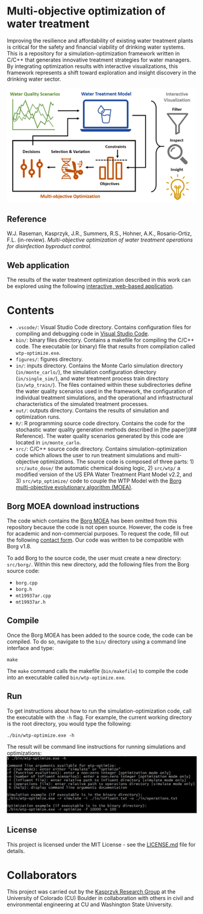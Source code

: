 # Multi-objective optimization of water treatment

Improving the resilience and affordability of existing water treatment plants is critical for the safety and financial viability of drinking water systems. This is a repository for a simulation-optimization framework written in C/C++ that generates innovative treatment strategies for water managers. By integrating optimization results with interactive visualizations, this framework represents a shift toward exploration and insight discovery in the drinking water sector.

![simulation optimization overview](figures/sim-opt_overview.tif)

## Reference

W.J. Raseman, Kasprzyk, J.R., Summers, R.S., Hohner, A.K., Rosario-Ortiz, F.L. (in-review). *Multi-objective optimization of water treatment operations for disinfection byproduct control.*

## Web application

The results of the water treatment optimization described in this work can be explored using the following
[interactive, web-based application](https://wraseman.github.io/parasol/demo/water-treatment.html).

# Contents
- ```.vscode/```: Visual Studio Code directory. Contains configuration files for compiling and debugging code in [Visual Studio Code](https://code.visualstudio.com/).
- ```bin/```: binary files directory. Contains a makefile for compiling the C/C++ code. The executable (or binary) file that results from compilation called ```wtp-optimize.exe```.
- ```figures/```: figures directory.
- ```in/```: inputs directory. Contains the Monte Carlo simulation directory (```in/monte_carlo/```), the simulation configuration directory (```in/single_sim/```), and water treatment process train directory (```in/wtp_train/```). The files contained within these subdirectories define the water quality scenarios used in the framework, the configuration of individual treatment simulations, and the operational and infrastructural characteristics of the simulated treatment processes.
- ```out/```: outputs directory. Contains the results of simulation and optimization runs.
- ```R/```: R programming source code directory. Contains the code for the stochastic water quality generation methods described in [the paper](## Reference). The water quality scenarios generated by this code are located in ```in/monte_carlo```.
- ```src/```: C/C++ source code directory. Contains simulation-optimization code which allows the user to run treatment simulations and multi-objective optimizations. The source code is composed of three parts: 1) ```src/auto_dose/``` the automatic chemical dosing logic, 2) ```src/wtp/``` a modified version of the US EPA Water Treatment Plant Model v2.2, and 3) ```src/wtp_optimize/``` code to couple the WTP Model with the [Borg multi-objective evolutionary algorithm (MOEA)](http://borgmoea.org/).

## Borg MOEA download instructions
The code which contains the [Borg MOEA](http://borgmoea.org/) has been omitted from this repository because the code is not open source. However, the code is free for academic and non-commercial purposes. To request the code, fill out the following [contact form](http://borgmoea.org/#contact). Our code was written to be compatible with Borg v1.8.

To add Borg to the source code, the user must create a new directory: ```src/borg/```. Within this new directory, add the following files from the Borg source code:
- ```borg.cpp```
- ```borg.h```
- ```mt19937ar.cpp```
- ```mt19937ar.h```

## Compile
Once the Borg MOEA has been added to the source code, the code can be compiled. To do so, navigate to the ```bin/``` directory using a command line interface and type:
 ```
 make
 ```
The ```make``` command calls the makefile (```bin/makefile```) to compile the code into an executable called ```bin/wtp-optimize.exe```.

## Run
To get instructions about how to run the simulation-optimization code, call the executable with the ```-h``` flag. For example, the current working directory is the root directory, you would type the following:
```
./bin/wtp-optimize.exe -h
```

The result will be command line instructions for running simulations and optimizations:
![command line help](figures/cli_help.png)

## License

This project is licensed under the MIT License - see the [LICENSE.md](LICENSE.md) file for details.

# Collaborators

This project was carried out by the [Kasprzyk Research Group](https://www.colorado.edu/lab/krg/) at the University of Colorado (CU) Boulder in collaboration with others in civil and environmental engineering at CU and Washington State University.   

